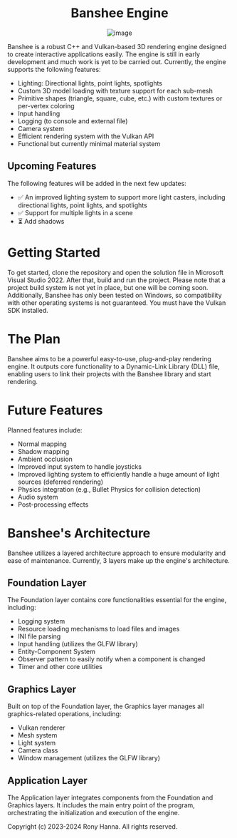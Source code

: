 <h1 align="center">Banshee Engine</h1>

<p align="center">
  <img src ="https://github.com/user-attachments/assets/cb1d583c-a14c-4bc8-8cce-be8b1932c02f" alt="image">
</p>

<p>Banshee is a robust C++ and Vulkan-based 3D rendering engine designed to create interactive applications easily. The engine is still in early development and much work is yet to be carried out. Currently, the engine supports the following features:</p>

<ul>
<li> Lighting: Directional lights, point lights, spotlights 
<li> Custom 3D model loading with texture support for each sub-mesh </li>
<li> Primitive shapes (triangle, square, cube, etc.) with custom textures or per-vertex coloring </li>
<li> Input handling </li>
<li> Logging (to console and external file) </li>
<li> Camera system </li>
<li> Efficient rendering system with the Vulkan API </li>
<li> Functional but currently minimal material system </li>
</ul>

<h2>Upcoming Features</h2>
<p>The following features will be added in the next few updates:</p>

<ul>
<li> ✅ An improved lighting system to support more light casters, including directional lights, point lights, and spotlights </li>
<li> ✅ Support for multiple lights in a scene </li>
<li> ⏳ Add shadows </li>
</ul>

<h1>Getting Started</h1>
<p>To get started, clone the repository and open the solution file in Microsoft Visual Studio 2022. After that, build and run the project. Please note that a project build system is not yet in place, but one will be coming soon. Additionally, Banshee has only been tested on Windows, so compatibility with other operating systems is not guaranteed. You must have the Vulkan SDK installed. </p>

<h1>The Plan</h1>
<p>Banshee aims to be a powerful easy-to-use, plug-and-play rendering engine. It outputs core functionality to a Dynamic-Link Library (DLL) file, enabling users to link their projects with the Banshee library and start rendering.</p>

<h1>Future Features</h1>
<p>Planned features include:</p>
<ul>
<li> Normal mapping </li>
<li> Shadow mapping </li>
<li> Ambient occlusion </li>
<li> Improved input system to handle joysticks </li>
<li> Improved lighting system to efficiently handle a huge amount of light sources (deferred rendering) </li>
<li> Physics integration (e.g., Bullet Physics for collision detection) </li>
<li> Audio system </li>
<li> Post-processing effects </li>
</ul>

<h1>Banshee's Architecture</h1>
<p>Banshee utilizes a layered architecture approach to ensure modularity and ease of maintenance. Currently, 3 layers make up the engine's architecture.</p>

<h2>Foundation Layer</h2>
<p>The Foundation layer contains core functionalities essential for the engine, including:</p>

<ul>
<li> Logging system </li>
<li> Resource loading mechanisms to load files and images </li>
<li> INI file parsing </li>
<li> Input handling (utilizes the GLFW library) </li>
<li> Entity-Component System </li>
<li> Observer pattern to easily notify when a component is changed </li>
<li> Timer and other core utilities </li>
</ul>

<h2>Graphics Layer</h2>
<p>Built on top of the Foundation layer, the Graphics layer manages all graphics-related operations, including:</p>

<ul>
<li> Vulkan renderer </li>
<li> Mesh system </li>
<li> Light system </li>
<li> Camera class </li>
<li> Window management (utilizes the GLFW library) </li>
</ul>

<h2>Application Layer</h2>
<p>The Application layer integrates components from the Foundation and Graphics layers. It includes the main entry point of the program, orchestrating the initialization and execution of the engine.</p>


<p>Copyright (c) 2023-2024 Rony Hanna. All rights reserved.</p>
